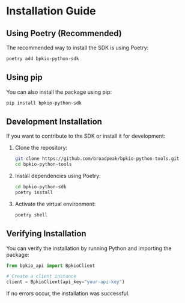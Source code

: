 # Installation Guide

## Using Poetry (Recommended)

The recommended way to install the SDK is using Poetry:

```bash
poetry add bpkio-python-sdk
```

## Using pip

You can also install the package using pip:

```bash
pip install bpkio-python-sdk
```

## Development Installation

If you want to contribute to the SDK or install it for development:

1. Clone the repository:
   ```bash
   git clone https://github.com/broadpeak/bpkio-python-tools.git
   cd bpkio-python-tools
   ```

2. Install dependencies using Poetry:
   ```bash
   cd bpkio-python-sdk
   poetry install
   ```

3. Activate the virtual environment:
   ```bash
   poetry shell
   ```

## Verifying Installation

You can verify the installation by running Python and importing the package:

```python
from bpkio_api import BpkioClient

# Create a client instance
client = BpkioClient(api_key="your-api-key")
```

If no errors occur, the installation was successful. 